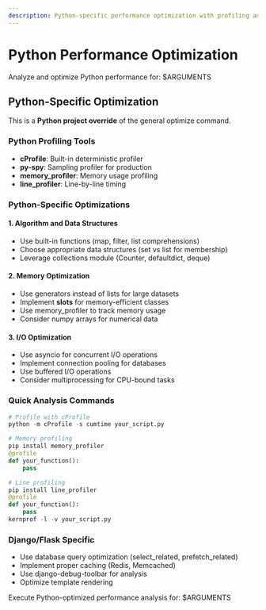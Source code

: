 ```yaml
---
description: Python-specific performance optimization with profiling and best practices
---
```


# Python Performance Optimization

Analyze and optimize Python performance for: $ARGUMENTS

## Python-Specific Optimization

This is a **Python project override** of the general optimize command.

### Python Profiling Tools
- **cProfile**: Built-in deterministic profiler
- **py-spy**: Sampling profiler for production
- **memory_profiler**: Memory usage profiling
- **line_profiler**: Line-by-line timing

### Python-Specific Optimizations

#### 1. Algorithm and Data Structures
- Use built-in functions (map, filter, list comprehensions)
- Choose appropriate data structures (set vs list for membership)
- Leverage collections module (Counter, defaultdict, deque)

#### 2. Memory Optimization
- Use generators instead of lists for large datasets
- Implement __slots__ for memory-efficient classes
- Use memory_profiler to track memory usage
- Consider numpy arrays for numerical data

#### 3. I/O Optimization
- Use asyncio for concurrent I/O operations
- Implement connection pooling for databases
- Use buffered I/O operations
- Consider multiprocessing for CPU-bound tasks

### Quick Analysis Commands

```python
# Profile with cProfile
python -m cProfile -s cumtime your_script.py

# Memory profiling
pip install memory_profiler
@profile
def your_function():
    pass

# Line profiling  
pip install line_profiler
@profile
def your_function():
    pass
kernprof -l -v your_script.py
```

### Django/Flask Specific
- Use database query optimization (select_related, prefetch_related)
- Implement proper caching (Redis, Memcached)
- Use django-debug-toolbar for analysis
- Optimize template rendering

Execute Python-optimized performance analysis for: $ARGUMENTS